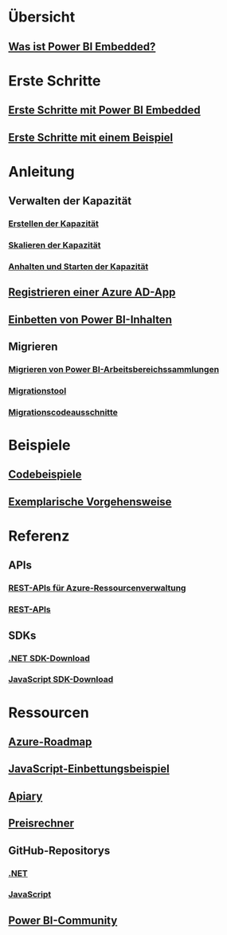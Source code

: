 # Übersicht
## [Was ist Power BI Embedded?](what-is-power-bi-embedded.md)

# Erste Schritte
## [Erste Schritte mit Power BI Embedded](get-started.md)
## [Erste Schritte mit einem Beispiel](https://powerbi.microsoft.com/documentation/powerbi-developer-embed-sample-app-owns-data/)

# Anleitung
## Verwalten der Kapazität
### [Erstellen der Kapazität](create-capacity.md)
### [Skalieren der Kapazität](scale-capacity.md)
### [Anhalten und Starten der Kapazität](pause-start.md)
## [Registrieren einer Azure AD-App](https://powerbi.microsoft.com/documentation/powerbi-developer-register-app/)
## [Einbetten von Power BI-Inhalten](https://powerbi.microsoft.com/documentation/powerbi-developer-embedding-content/)

## Migrieren
### [Migrieren von Power BI-Arbeitsbereichssammlungen](migrate-from-power-bi-workspace-collections.md)
### [Migrationstool](migrate-tool.md)
### [Migrationscodeausschnitte](migrate-code-snippets.md)

# Beispiele
## [Codebeispiele](https://github.com/Microsoft/PowerBI-Developer-Samples)
## [Exemplarische Vorgehensweise](https://powerbi.microsoft.com/documentation/powerbi-developer-embed-sample-app-owns-data/)

# Referenz
## APIs
### [REST-APIs für Azure-Ressourcenverwaltung](/rest/api/powerbiembedded/)
### [REST-APIs](https://msdn.microsoft.com/en-us/library/mt147898.aspx)
## SDKs
### [.NET SDK-Download](https://www.nuget.org/packages/Microsoft.PowerBI.Api/)
### [JavaScript SDK-Download](https://www.nuget.org/packages/Microsoft.PowerBI.JavaScript/)

# Ressourcen
## [Azure-Roadmap](https://azure.microsoft.com/roadmap/?category=intelligence-analytics)
## [JavaScript-Einbettungsbeispiel](https://microsoft.github.io/PowerBI-JavaScript/demo/)
## [Apiary](http://docs.powerbi.apiary.io/)
## [Preisrechner](https://azure.microsoft.com/pricing/calculator/)
## GitHub-Repositorys
### [.NET](https://github.com/Microsoft/PowerBI-CSharp)
### [JavaScript](https://github.com/Microsoft/PowerBI-JavaScript)
## [Power BI-Community](http://community.powerbi.com/t5/Developer/bd-p/Developer)

